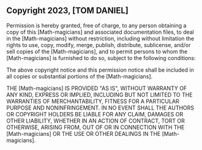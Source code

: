 ## Copyright 2023, [TOM DANIEL]

Permission is hereby granted, free of charge, to any person obtaining a copy of this [Math-magicians] and associated documentation files, to deal in the [Math-magicians] without restriction, including without limitation the rights to use, copy, modify, merge, publish, distribute, sublicense, and/or sell copies of the [Math-magicians], and to permit persons to whom the [Math-magicians] is furnished to do so, subject to the following conditions:

The above copyright notice and this permission notice shall be included in all copies or substantial portions of the [Math-magicians].

THE [Math-magicians] IS PROVIDED "AS IS", WITHOUT WARRANTY OF ANY KIND, EXPRESS OR IMPLIED, INCLUDING BUT NOT LIMITED TO THE WARRANTIES OF MERCHANTABILITY, FITNESS FOR A PARTICULAR PURPOSE AND NONINFRINGEMENT. IN NO EVENT SHALL THE AUTHORS OR COPYRIGHT HOLDERS BE LIABLE FOR ANY CLAIM, DAMAGES OR OTHER LIABILITY, WHETHER IN AN ACTION OF CONTRACT, TORT OR OTHERWISE, ARISING FROM, OUT OF OR IN CONNECTION WITH THE [Math-magicians] OR THE USE OR OTHER DEALINGS IN THE [Math-magicians].